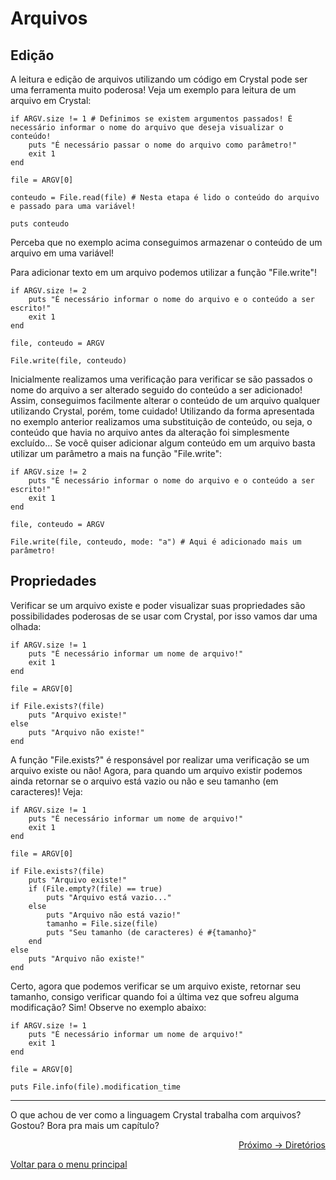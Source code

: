 # Arquivos

## Edição

A leitura e edição de arquivos utilizando um código em Crystal pode ser uma ferramenta muito poderosa! Veja um exemplo para leitura de um arquivo em Crystal:

```cr
if ARGV.size != 1 # Definimos se existem argumentos passados! É necessário informar o nome do arquivo que deseja visualizar o conteúdo!
    puts "É necessário passar o nome do arquivo como parâmetro!"
    exit 1
end

file = ARGV[0]

conteudo = File.read(file) # Nesta etapa é lido o conteúdo do arquivo e passado para uma variável!

puts conteudo
```

Perceba que no exemplo acima conseguimos armazenar o conteúdo de um arquivo em uma variável!

Para adicionar texto em um arquivo podemos utilizar a função "File.write"!

```cr
if ARGV.size != 2
    puts "É necessário informar o nome do arquivo e o conteúdo a ser escrito!"
    exit 1
end

file, conteudo = ARGV

File.write(file, conteudo)
```

Inicialmente realizamos uma verificação para verificar se são passados o nome do arquivo a ser alterado seguido do conteúdo a ser adicionado! Assim, conseguimos facilmente alterar o conteúdo de um arquivo qualquer utilizando Crystal, porém, tome cuidado! Utilizando da forma apresentada no exemplo anterior realizamos uma substituição de conteúdo, ou seja, o conteúdo que havia no arquivo antes da alteração foi simplesmente excluído... Se você quiser adicionar algum conteúdo em um arquivo basta utilizar um parâmetro a mais na função "File.write":

```cr
if ARGV.size != 2
    puts "É necessário informar o nome do arquivo e o conteúdo a ser escrito!"
    exit 1
end

file, conteudo = ARGV

File.write(file, conteudo, mode: "a") # Aqui é adicionado mais um parâmetro!
```

## Propriedades

Verificar se um arquivo existe e poder visualizar suas propriedades são possibilidades poderosas de se usar com Crystal, por isso vamos dar uma olhada: 

```cr
if ARGV.size != 1
    puts "É necessário informar um nome de arquivo!"
    exit 1
end

file = ARGV[0]

if File.exists?(file)
    puts "Arquivo existe!"
else
    puts "Arquivo não existe!"
end
```

A função "File.exists?" é responsável por realizar uma verificação se um arquivo existe ou não! Agora, para quando um arquivo existir podemos ainda retornar se o arquivo está vazio ou não e seu tamanho (em caracteres)! Veja: 

```cr
if ARGV.size != 1
    puts "É necessário informar um nome de arquivo!"
    exit 1
end

file = ARGV[0]

if File.exists?(file)
    puts "Arquivo existe!"
    if (File.empty?(file) == true)
        puts "Arquivo está vazio..."
    else
        puts "Arquivo não está vazio!"
        tamanho = File.size(file)
        puts "Seu tamanho (de caracteres) é #{tamanho}"
    end
else
    puts "Arquivo não existe!"
end
```

Certo, agora que podemos verificar se um arquivo existe, retornar seu tamanho, consigo verificar quando foi a última vez que sofreu alguma modificação? Sim! Observe no exemplo abaixo: 

```cr
if ARGV.size != 1
    puts "É necessário informar um nome de arquivo!"
    exit 1
end

file = ARGV[0]

puts File.info(file).modification_time
```

---

O que achou de ver como a linguagem Crystal trabalha com arquivos? Gostou? Bora pra mais um capítulo?

<p align="right">
  <a href="https://github.com/lanjoni/crystal4noobs/blob/main/content/conceitos/diretorios.md">Próximo -> Diretórios</a>
</p>

<p align="left">
  <a href="https://github.com/lanjoni/crystal4noobs#roadmap">Voltar para o menu principal</a>
</p>
